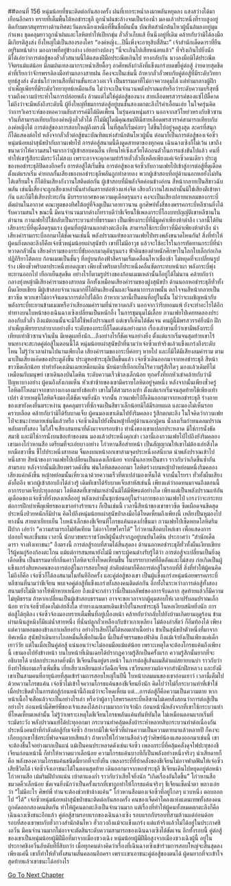 ##ตอนที่ 156 หนุ่มน้อยที่ชนะติดต่อกันสองครั้ง
ฝนที่เทกระหน่ำลงมาพลันหยุดลง แสงสว่างได้มาเยือนอีกครา ทรายที่เต็มพื้นใต้หอชำระธุลี ถูกน้ำฝนชะล้างจนเป็นร่องน้ำ มองแล้วประหนึ่งที่ราบสูงอยู่ติดกับมหาสมุทรทางด้านทิศตะวันตกเฉียงเหนือที่ขึ้นชื่อผืนนั้น
บัณฑิตสำนักต้นไหวผู้นั้นล้มลงอยู่มุมกำแพง ชุดคลุมยาวถูกน้ำฝนและโลหิตทำให้เปียกชุ่ม
ลั่วลั่วเก็บแส้ ยืนนิ่งอยู่ที่เดิม คล้ายกับว่ามิได้ลงมือ มีเกียรติสูงส่ง ยิ่งใหญ่ไม่เป็นสองรองใคร
“องค์หญิง...ปีนี้เพิ่งจะอายุสิบสี่สินะ”
เจ้าสำนักเด็ดดาราที่ยืนอยู่ริมหน้าต่าง มองภาพที่อยู่ข้างล่าง เอ่ยอย่างปลงๆ “นี่จะเกินไปเสียหน่อยแล้ว”
ที่จริงเกินไปยิ่งนัก มิได้เอ่ยว่าการต่อสู้ของลั่วลั่วสนามนี้ได้แสดงฝีมือประณีตเกินไป ทางกลับกัน นางลงมือมิได้ประณีตวิจิตรแม้แต่น้อย มีลมฝนเทลงมากระหน่ำเสียดื้อๆ อาศัยพลังกำลังที่แข็งแกร่งบดขยี้คู่ต่อสู้ ง่ายดายสุดขีด คำที่เรียกว่าจักรพรรดิลงมือท่ามกลางสายฝน ก็คงจะเป็นเช่นนี้
ถ้าหากลั่วลั่วพบกับคู่ต่อสู้ที่มีระดับวิทยายุทธ์สูงส่ง ดังเช่นโก่วหานสือที่ผ่านขั้นทะลวงอเวจี เป็นธรรมดาที่ไม่อาจควบคุมได้ แต่ท่ามกลางผู้ฝึกบำเพ็ญเพียรที่มีระดับวิทยายุทธ์เหมือนกัน ไม่ว่าจะเป็นจำนวนพลังปราณแท้หรือว่าระดับความบริสุทธิ์ รวมถึงความบ้าระห่ำในการปล่อยพลัง ล้วนแต่ไม่ใช่คู่ต่อสู้ของนาง
สายเลือดพรสวรรค์ของแซ่ไป๋ตี้คาดไม่ถึงว่าจะมีพลังถึงระดับนี้ ผู้ยิ่งใหญ่ที่ชมการต่อสู้อยู่บนชั้นสองตกตะลึงไร้คำเอื้อนเอ่ย ในใจครุ่นคิดว่าการวิเคราะห์ของหอความลับสวรรค์มิได้ผิดเพี้ยน ในรุ่นคนหนุ่มสาว นอกจากสวีโหย่วหรงกับชิวซานจวินที่สามารถเทียบกับองค์หญิงลั่วลั่วได้ ก็ไม่มีผู้ใดมีคุณสมบัติมีสายเลือดพรสวรรค์สามารถเทียบกับองค์หญิงได้
การต่อสู้ของการสอบใหญ่ถึงตรงนี้ ในที่สุดก็เริ่มค่อยๆ ไต่ขึ้นไปอยู่จุดสูงสุด ละครที่สนุกก็ได้แสดงต่อไป
หลังจากลั่วลั่วต่อสู้ชนะบัณฑิตแห่งสำนักต้นไหวผู้นั้น ต่อมาก็เป็นการต่อสู้ของเจ๋อซิ่วหนุ่มน้อยเผ่าสุนัขป่ากับกวนเฟยไป๋ การต่อสู้สนามนี้ดึงดูดสายตาของทุกคน เฉินฉางเซิงก็ไม่เว้น เขาถึงขนาดว่าให้ความสนใจมากกว่าผู้เข้าสอบคนอื่น เทียนไห่เซิ่งเสวี่ยได้ถอนตัวในการแข่งขันไปแล้ว คนที่ทำให้เขารู้สึกระมัดระวังไม่สงบ เพราะอาจจะคุกคามทำร้ายลั่วลั่วก็เหลือเพียงแค่เจ๋อซิ่วคนเดียว
ประตูของหอชำระธุลีปิดลงอีกครั้ง การต่อสู้ได้เริ่มขึ้น
การต่อสู้ของเจ๋อซิ่วกับกวนเฟยไป๋เข้าสู่การต่อสู้ที่ดุเดือดตั้งแต่แรกเริ่ม ค่ายกลกั้นเสียงของหอชำระธุลีพลันถูกทำลายลง พวกผู้เข้าสอบที่อยู่ด้านนอกหอยังไม่ทันได้เตรียมใจ ก็ได้ยินเสียงกังวานใสติดต่อกัน ผู้เข้าสอบที่มีพลังจิตค่อนข้างอ่อน สีหน้ากลายเป็นสีขาวฉับพลัน เช่นนี้เสี่ยงจะถูกเสียงเหล่านั้นทำอันตรายต่อห้วงแห่งจิต
เสียงกังวานใสเหล่านั้นมิใช่เสียงตีเข้าหากัน และก็มิใช่เสียงปะทะกัน มีบรรยากาศของความดุเดือดรุนแรง คงจะเป็นเสียงปลายแหลมของกระบี่ตัดผ่านในอากาศ
คณะทูตของทิศใต้อยู่ที่จิงตูเป็นเวลายาวนาน ลูกศิษย์ทั้งสี่ของพรรคกระบี่หลีซานยิ่งได้รับความสนใจ ขณะนี้ มีคนจำนวนมากต่างก็ทราบดีว่าชีเจียนใช้เพลงกระบี่โถงบทบัญญัติเขาหลีซานในตำนาน กวนเฟยไป๋ใช้กลับเป็นกระบวนท่าที่ธรรมดา เป็นเพียงกระบี่ที่มีมูลค่าเพียงห้าตำลึง เวลานี้ได้ยินเสียงกระบี่ที่ดุเดือดรุนแรง ผู้คนที่อยู่ด้านนอกต่างตะลึงงัน สามารถใช้กระบี่ยาวที่มีค่าเพียงห้าตำลึง นำเสียงคำรามกระบี่ออกมาได้ชัดเจนเช่นนี้ พลังปราณแท้ของกวนเฟยไป๋ทรงพลังขนาดไหนกัน! สิ่งที่ทำให้ผู้คนยิ่งตกตะลึงก็คือเจ๋อซิ่วหนุ่มน้อยเผ่าสุนัขป่า เขาที่ไม่มีอาวุธ แล้วจะใช้อะไรในการทัดทานกระบี่ที่น่าหวาดกลัวนั้น
เสียงคำรามของกระบี่ขับออกมาดุดันรุนแรง ฟ้าดินของตำหนักศึกษาในโลกใบเล็กก่อเกิดปฏิกิริยาโต้ตอบ ก้อนเมฆเป็นชั้นๆ ที่อยู่บนท้องฟ้าสีครามเริ่มเคลื่อนไหวเชื่องช้า ไม่หยุดที่จะเปลี่ยนรูปร่าง เพียงชั่วพริบตาประหนึ่งยอดภูเขา เพียงชั่วพริบตาก็ประหนึ่งคลื่นซัดกระทบหน้าผา พลังกระบี่พุ่งทะยานออกไป เยือกเย็นสุดขีด อย่างไรก็ตามรูปร่างของก้อนเมฆเหล่านั้นก็อยู่ได้ไม่นาน คล้ายกับว่ากลางทุ่งหญ้ามีเสียงคำรามของสายลม อีกทั้งเหมือนเสียงคำรามของฝูงสุนัขป่า
ด้านนอกหอชำระธุลีทั่วทั้งผืนเงียบเชียบ มีผู้เข้าสอบจำนวนมากที่ได้ยินเสียงนั้นและจินตนาการภาพนั้น ตกใจจนสีหน้ากลายเป็นขาวซีด พวกเขาไม่อาจจินตนาการต่อไปได้อีก ถ้าหากเวลานี้เป็นตนที่อยู่ในนั้น ไม่ว่าจะเผชิญหน้ากับพลังกระบี่ทะยานข้ามเมฆหรือว่าเสียงลมคำรามที่น่าหวาดกลัว นอกจากว่ารีบยอมแพ้ ยังจะทำอะไรได้อีก
ท่าทางบนใบหน้าของเฉินฉางเซิงเปลี่ยนเป็นหนักอึ้ง
ในการชุมนุมไม้เลื้อย กวนเฟยไป๋เคยทดลองประลองกับลั่วลั่ว ถึงแม้ตอนนั้นจะมิได้ใช้พลังปราณแท้ แต่เขาก็เห็นได้ชัดเจน คนผู้นี้มีพรสวรรค์ยิ่งนัก ฝึกบำเพ็ญเพียรยากลำบากอย่างยิ่ง ระดับของกระบี่ก็โดดเด่นอย่างมาก เรื่องเล่าขานที่ว่าเขามีพลังกระบี่เทียบเท่าชิวซานจวินนั่น มีเหตุผลยิ่งนัก...ถึงอย่างไรก็ชัดเจนอย่างยิ่ง ตั้งแต่แรกเริ่มจนสุดท้ายเขาไร้หนทางจะสะกดคู่ต่อสู้ในตอนนี้ได้
หนุ่มน้อยเผ่าสุนัขป่าที่นามว่าเจ๋อซิ่วแท้จริงแล้วแข็งแกร่งถึงระดับไหน
ไม่รู้ว่าเวลาผ่านไปนานเพียงใด เสียงคำรามของกระบี่ค่อยๆ หายไป และก็มิได้มีเสียงลมคำราม ตามมาเป็นเสียงแอ๊ดของประตูดังขึ้น
ประตูหอชำระธุลีเปิดขึ้นแล้ว
เจ๋อซิ่วเดินออกมาจากหอชำระธุลี สีหน้าขาวซีดเล็กน้อย ท่าท่ายังคงเมินเฉยเหมือนเดิม นัยน์ตาที่เยือกเย็นไร้ความรู้สึกใดๆ มองแล้วเดิมทีไม่เหมือนกับมนุษย์
เขาเดินลงบันไดหิน ระดับความเร็วช้าลงเล็กน้อย ทุกครั้งที่ยกหัวเข่าคล้ายกับว่ามีปัญหาบางอย่าง
ผู้คนถึงสังเกตเห็น หัวเข่าซ้ายของเขามีคราบโลหิตอยู่จุดหนึ่ง
หลังจากนั้นเพียงชั่วครู่ โลหิตก็ไหลมาจากขากางเกงลงมายังข้อเท้า
เขาไม่ได้สวมรองเท้า ตั้งแต่แรกเริ่มจนสุดท้ายใช้เพียงเท้าเปล่า ด้วยเหตุนี้โลหิตจึงมองได้ชัดเจนยิ่งนัก
จากนั้น กวนเฟยไป๋ก็เดินออกมาจากหอชำระธุลี ร่างกายของเขายังคงยืนตระหง่าน ชุดคลุมยาวที่ซักจนเป็นสีขาวเล็กน้อยมิได้มีรอยแผล และมองไม่เห็นรอยคราบเลือด คล้ายกับว่ามิได้รับบาดเจ็บ
ผู้คนมองเขาเดินไปยังริมคลอง รู้สึกตกตะลึง ในใจคิดว่ากวนเฟยไป๋จะชนะง่ายดายเช่นนี้แล้วหรือ
เจ๋อซิ่วเดินไปยังพื้นหญ้าที่อยู่ด้านนอกผู้คน นั่งลงเริ่มกำหนดลมปราณ หลับตาทั้งสอง ไม่ใส่ใจเสียงสนทนาที่ดังมาจากรอบข้าง
ท่านั่งของเขาแปลกประหลาด มิใช่การนั่งขัดสมาธิ และมิใช่การนั่งบนข้อเท้าของตน มองแล้วประหนึ่งคุกเข่า
เวลานี้เองกวนเฟยไป๋ไปถึงยังริมคลอง เขามองโก่วหานสือ เตรียมที่จะเอ่ยบางอย่าง
โก่วหานสือส่ายหน้า เป็นสัญญาณให้เขาไม่ต้องเอ่ยสิ่งใด ยกมือขวาขึ้น ชี้ไปประหนึ่งสายลม จิ้มลงบนหน้าอกเขาสามจุดประหนึ่งอสนีบาต นำพลังปราณเข้าไปหนึ่งสาย
สีหน้าของกวนเฟยไป๋เปลี่ยนเป็นแดงเล็กน้อย จากนั้นกลายเป็นขาว ราวกับว่าเกิดขึ้นซ้ำกันสามรอบ หลังจากนั้นมีเสียงพรวดดังขึ้น พ่นโลหิตสดออกมา
โลหิตร่วงบนหญ้าป่าหย่อมหนึ่งริมคลอง เสียงแค่กดังขึ้น หญ้าหย่อมนั้นเหี่ยวเฉาด้วยความเร็วที่ตาเปล่ามองเห็นได้ จากนั้นโรยรา
ทั่วทั้งผืนเสียงดังอื้ออึง พวกผู้เข้าสอบถึงได้ล่วงรู้ เดิมทีเขาได้รับบาดเจ็บสาหัสเช่นนี้ เพียงแต่ว่าอดทนมาจนถึงตอนนี้ อาการบาดเจ็บปะทุออกมา
โลหิตสดที่เขาพ่นเหล่านั้นมิได้มีพิษแต่อย่างใด เพียงแต่เป็นพลังปราณแท้อันดุเดือดของเจ๋อซิ่วที่ยังหลงเหลืออยู่ พลังเหล่านั้นซุกซ่อนอยู่ในร่างกายของกวนเฟยไป๋ เกรงว่าจะกระทบต่อการฝึกบำเพ็ญเพียรของเขาอย่างร้ายแรง ก็เป็นเช่นนี้ เวลานี้สีหน้าของเขาขาวซีด ซีดเผือดจนขีดสุด ประหนึ่งป่วยหนักก็มิปาน
คิดไปถึงหนุ่มน้อยเผ่าสุนัขป่าลงมือได้โหดเหี้ยมถึงเพียงนี้ เหลียงปั้นหูมองไปทางนั้น สายตาเยียบเย็น ใบหน้าเล็กของชีเจียนที่โกรธแค้นแดงก่ำขึ้นมา
กวนเฟยไป๋เช็ดหยดโลหิตริมฝีปาก เอ่ยว่า “ความสามารถไม่ทัดเทียม ไม่อาจโทษใครได้”
โก่วหานสือตบไหล่เขา เพื่อแสดงการปลอบใจและชื่นชม
เวลานี้ นักบวชพระราชวังหลีผู้นั้นปรากฏอยู่บนบันไดหิน ประกาศว่า “สำนักเด็ดดารา จางทิงเทาชนะ”
ถึงตรงนี้ การต่อสู้รอบที่สามได้สิ้นสุดลง
ด้านนอกหอชำระธุลีทั่วทั้งผืนเงียบเชียบ ไร้ผู้คนกู่ร้องก้องตะโกน แม้แต่การสนทนายังไม่มี
เพราะผู้คนต่างรับรู้ได้ว่า การต่อสู้จะเปลี่ยนเป็นยิ่งดุเดือดขึ้น เป็นธรรมดาที่กลิ่นคาวโลหิตจะยิ่งโหดเหี้ยมขึ้น
ในบรรยากาศที่อึดอัดและไม่สงบ ก่อเกิดเป็นผู้แข็งแกร่งสิบหกคนของการต่อสู้ในการสอบใหญ่ ลำดับต่อมาก็คือการต่อสู้ในรอบที่สี่
สิ่งที่ทำให้ผู้คนคิดไม่ถึงก็คือ เจ๋อซิ่วก็ได้ลงสนามในทันทีอีกครั้ง และคู่ต่อสู้ของเขา เป็นผู้แข็งแกร่งหนุ่มน้อยพรรคกระบี่หลีซานที่นามว่าชีเจียน
พบเจอคู่ต่อสู้ที่แข็งแกร่งทั้งสองคนติดต่อกัน อีกทั้งในระหว่างการต่อสู้ทั้งสองสนามยังไม่มีเวลาให้พักหายเหนื่อย ถึงแม้จะกล่าวว่านี่เป็นผลลัพธ์ของการจับฉลาก สุดท้ายแล้วก็มีความไม่ยุติธรรม ถ้าหากเปลี่ยนเป็นผู้เข้าสอบธรรมดา อาจจะขอเวลาจากผู้คุมสอบให้เวลาปรับลมปราณเล็กน้อย ทว่าเจ๋อซิ่วยังคงไม่เอ่ยสิ่งใด ท่าทางเฉยเมยเดินเข้าไปในหอชำระธุลี
ในหอเงียบสนิทยิ่งนัก การต่อสู้ได้ยุติลง เจ๋อซิ่วจ้องมองทรายเต็มพื้นที่อยู่เบื้องหน้า คล้ายกับว่ากลับไปยังบ้านเกิดยามฤดูร้อน ข้ามผ่านเนินลู่หมิงก็มีแม่น้ำสายหนึ่ง ที่นั่นปลูกถั่วเหลืองกับข้าวเกาเหลียง ไม่ต้องล่าสัตว์ ก็อิ่มท้องได้ เพียงแต่ความหอมของข้างเกาเหลียงย่าง อย่างไรเสียก็ไม่ได้หอมเท่าเนื้อย่าง
ข้าเป็นสุนัขป่าตัวหนึ่งที่มาจากทิศเหนือ
สุนัขป่าเดินทางไกลหมื่นลี้เพื่อกินเนื้อ นี่เป็นสัจธรรมของฟ้าดิน
ถึงแม้เจ้ายังเป็นเพียงแค่เด็กเยาว์วัย แต่ในเมื่อเป็นคู่ต่อสู้ แน่นอนว่าจะไม่ออมมือแม้แต่น้อย เพราะเหตุใดจะต้องโกรธแค้นถึงเพียงนี้
เขามองไปยังข้างหน้า บนใบหน้าที่เมินเฉยได้ปรากฏความรู้สึกเป็นครั้งแรก ความรู้สึกนั้นยากที่จะอธิบายได้ แปลกประหลาดยิ่งนัก
ชีเจียนยืนอยู่ตรงหน้า ในการต่อสู้เส้นผมสีดำแผ่สยายบนบ่า ราวกับว่ายิ่งทำให้ผอมเกร็งเพิ่มขึ้น
เยี่ยเสี่ยวเหลียนแห่งวัดฉือเจียน เซวียนหยวนผ้อจากสำนักฝึกหลวง และยังมีเขาเป็นสามคนที่อายุน้อยที่สุดเข้าร่วมการสอบใหญ่ในปีนี้
ใบหน้ากลมมนของเขาอ่อนเยาว์ เวลานี้เต็มไปด้วยความโกรธแค้น
เจ๋อซิ่วไม่เข้าใจความโกรธแค้นของชีเจียนยิ่งนัก คิดไปว่าไม่กี่กระบวนท่าที่เข้าใช้เมื่อประชิดตัวในการต่อสู้ก่อนหน้านี้ถึงแม้ว่าจะโหดเหี้ยม แต่...การต่อสู้ก็คือความเป็นความตาย หากหน้าเนื้อใจเสือแล้วจะเป็นอย่างไรเล่า หรือว่าผู้อาวุโสพรรคกระบี่หลีซานไม่เคยสั่งสอนว่าการต่อสู้เป็นอย่างไร ก่อนหน้านี้ศิษย์พี่ของเจ้าแสดงได้สง่างามมากกว่าเจ้านัก
ก่อนหน้านี้หลังจากที่เขาใช้กระบวนท่าที่โหดเหี้ยมเหล่านั้น ไม่รู้ว่าเพราะเหตุใดชีเจียนโกรธพลันแค้นทันทีทันใด ไม่เหมือนตอนแรกเริ่มที่ระมัดระวัง พลังปราณแท้ได้ปะทุออกมา กระบวนท่าคลุ้มคลั่งบ้าระห่ำหลายสิบกระบวนท่าต่อเนื่องกัน ประหนึ่งคนบ้าที่กำลังต่อสู้กับเจ๋อซิ่ว ถ้าหากมิใช่เจ๋อซิ่วที่ผ่านความเป็นความตายมาแล้วหลายปี ก็คงจะเกือบถูกเขาใช้กระบี่ฟาดจนตายเสียแล้ว
ถ้าหากให้โก่วหานสือล่วงรู้ว่าศิษย์น้องแสดงออกมาเช่นนี้ เขาจะต้องชื่นใจอย่างมากเป็นแน่
แม้เป็นคนประหลาดดังเช่นเจ๋อซิ่ว เพลงกระบี่ที่คลุ้มคลั่งดุจไฟปะทุของชีเจียนก่อนหน้านี้ ก็ทำให้หวาดผวาเล็กน้อย
ความโกรธแค้นบางทีก็เป็นพลังอย่างหนึ่งจริงๆ
น่าเสียดายก็คือ พลังของความโกรธแค้นชนิดนี้ยากที่จะยั่งยืน เพลงกระบี่ที่บ้าคลั่งของชีเจียนไม่อาจฟาดฟันให้เจ๋อซิ่วเสียชีวิตได้ เจ๋อซิ่วจึงเอาชนะได้ในตอนสุดท้าย
เดินออกมาจากหอชำระธุลี ชีเจียนเดินไปหยุดอยู่ต่อหน้าโก่วหานสือ เม้มริมฝีปากแน่น เบ้าตาแดงก่ำ ราวกับว่าเสียใจยิ่งนัก
“เกิดเรื่องอันใดขึ้น” โก่วหานสือขมวดคิ้วเล็กน้อย ชัดเจนยิ่งนักว่าเป็นครั้งแรกที่เขาถูกทำให้โกรธแค้นจริงๆ
ชีเจียนเช็ดน้ำตา พลางเอ่ยว่า “ไม่มีอะไร ศิษย์พี่ ท่านจะต้องช่วยข้าล้างแค้น”
โก่วหานสือมองเจ๋อซิ่วที่อยู่ไกลๆ แวบหนึ่ง ตอบออกไป “ได้”
เจ๋อซิ่วหนุ่มน้อยเผ่าสุนัขป่าชนะติดต่อกันสองครั้ง คนของเจ็ดคำโคลงแห่งแดนเทพทั้งสองคนถูกคัดออกสองคนติดกัน ทำให้ผู้คนตกตะลึงเป็นจำนวนมาก
แต่เรื่องที่ทำให้ผู้คนทั้งหมดตกตะลึงก็คือเฉินฉางเซิงชนะอีกแล้ว
คู่ต่อสู้สามรอบแรกของเฉินฉางเซิง รอบแรกกับรอบที่สามล้วนแต่อ่อนด้อย รอบที่สองเขาพบกับฮั่วกวงสำนักต้นไหว ฮั่วกวงถึงแม้จะแข็งแกร่ง แต่แท้จริงแล้วไม่ได้อยู่ในประกาศชิงอวิ๋น มีคนจำนวนมากไม่อาจจะตัดสินระดับความสามารถของเฉินฉางเซิงได้ชัดเจน อีกทั้งรอบนี้ คู่ต่อสู้ของเขาเป็นหนุ่มน้อยผู้มีฝีมือที่มาจากเมืองซวงเฉิง
หนุ่มน้อยผู้มีฝีมือสูงจากเมืองซวงเฉิงผู้นี้ อยู่ในประกาศชิงอวิ๋นอับดับที่ยี่สิบกว่า
เมื่อทุกคนต่างคิดว่าเรื่องที่เฉินฉางเซิงเข้าร่วมการสอบใหญ่จะสิ้นสุดลงเพียงแค่นี้ เขาก็ทำให้ทั่วทั้งสนามสั่นคลอนอีกครา เพราะเขาเอาชนะคู่ต่อสู้ของตนได้
ผู้คนยากที่จะเข้าใจ สุดท้ายแล้วเขาชนะได้อย่างไร


[Go To Next Chapter]( ./158.md)